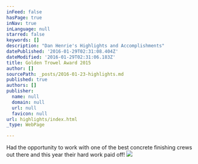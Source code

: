 ```yaml
---
inFeed: false
hasPage: true
inNav: true
inLanguage: null
starred: false
keywords: []
description: "Dan Henrie's Highlights and Accomplishments"
datePublished: '2016-01-29T02:31:08.404Z'
dateModified: '2016-01-29T02:31:06.183Z'
title: Golden Trowel Award 2015
author: []
sourcePath: _posts/2016-01-23-highlights.md
published: true
authors: []
publisher:
  name: null
  domain: null
  url: null
  favicon: null
url: highlights/index.html
_type: WebPage

---
```

Had the opportunity to work with one of the best concrete finishing crews out there and this year their hard work paid off!
![](https://the-grid-user-content.s3-us-west-2.amazonaws.com/3bffa4ad-6a60-4021-92af-11792eaae8cd.jpg)
